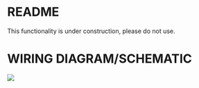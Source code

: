# README
This functionality is under construction, please do not use. 
# WIRING DIAGRAM/SCHEMATIC
![](../ArduinoOnlyWiringDiagram.jpg)
